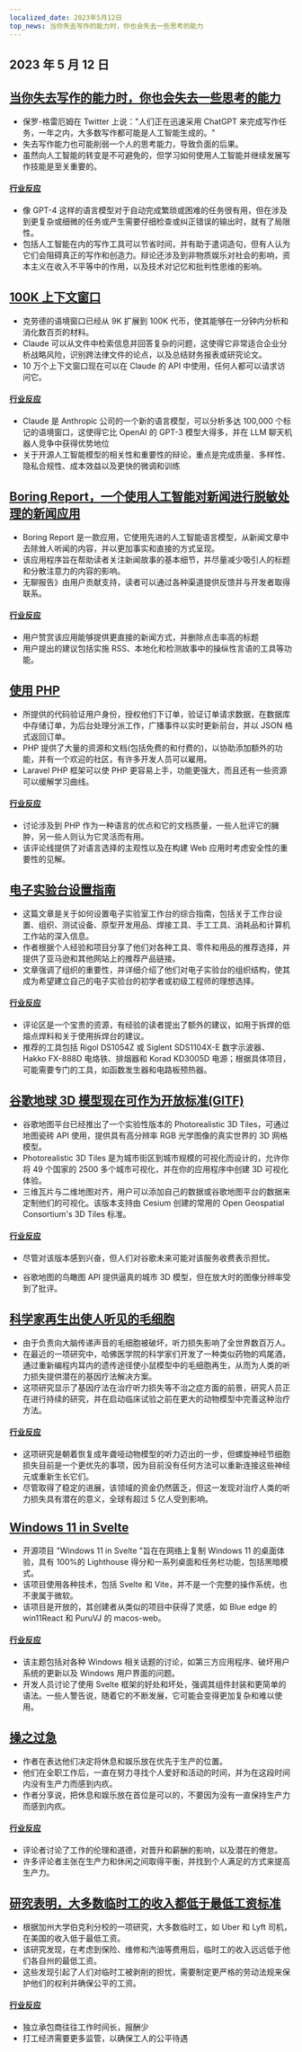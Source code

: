 ```yaml
---
localized_date: 2023年5月12日
top_news: 当你失去写作的能力时，你也会失去一些思考的能力
---
```


## 2023 年 5 月 12 日

## [当你失去写作的能力时，你也会失去一些思考的能力](https://twitter.com/paulg/status/1655925905527537666)

- 保罗-格雷厄姆在 Twitter 上说："人们正在迅速采用 ChatGPT 来完成写作任务，一年之内，大多数写作都可能是人工智能生成的。"
- 失去写作能力也可能削弱一个人的思考能力，导致负面的后果。
- 虽然向人工智能的转变是不可避免的，但学习如何使用人工智能并继续发展写作技能是至关重要的。

#### [行业反应](http://news.ycombinator.com/item?id=35896190)

- 像 GPT-4 这样的语言模型对于自动完成繁琐或困难的任务很有用，但在涉及到更复杂或细微的任务或产生需要仔细检查或纠正错误的输出时，就有了局限性。
- 包括人工智能在内的写作工具可以节省时间，并有助于遣词造句，但有人认为它们会阻碍真正的写作和创造力。辩论还涉及到非物质娱乐对社会的影响，资本主义在收入不平等中的作用，以及技术对记忆和批判性思维的影响。

## [100K 上下文窗口](https://www.anthropic.com/index/100k-context-windows)

- 克劳德的语境窗口已经从 9K 扩展到 100K 代币，使其能够在一分钟内分析和消化数百页的材料。
- Claude 可以从文件中检索信息并回答复杂的问题，这使得它非常适合企业分析战略风险，识别跨法律文件的论点，以及总结财务报表或研究论文。
- 10 万个上下文窗口现在可以在 Claude 的 API 中使用，任何人都可以请求访问它。

#### [行业反应](http://news.ycombinator.com/item?id=35904773)

- Claude 是 Anthropic 公司的一个新的语言模型，可以分析多达 100,000 个标记的语境窗口，这使得它比 OpenAI 的 GPT-3 模型大得多，并在 LLM 聊天机器人竞争中获得优势地位
- 关于开源人工智能模型的相关性和重要性的辩论，重点是完成质量、多样性、隐私合规性、成本效益以及更快的微调和训练

## [Boring Report，一个使用人工智能对新闻进行脱敏处理的新闻应用](https://www.boringreport.org/)

- Boring Report 是一款应用，它使用先进的人工智能语言模型，从新闻文章中去除耸人听闻的内容，并以更加事实和直接的方式呈现。
- 该应用程序旨在帮助读者关注新闻故事的基本细节，并尽量减少吸引人的标题和分散注意力的内容的影响。
- 无聊报告》由用户贡献支持，读者可以通过各种渠道提供反馈并与开发者取得联系。

#### [行业反应](http://news.ycombinator.com/item?id=35905437)

- 用户赞赏该应用能够提供更直接的新闻方式，并删除点击率高的标题
- 用户提出的建议包括实施 RSS、本地化和检测故事中的操纵性言语的工具等功能。

## [使用 PHP](https://gowithphp.com/)

- 所提供的代码验证用户身份，授权他们下订单，验证订单请求数据，在数据库中存储订单，为后台处理分派工作，广播事件以实时更新前台，并以 JSON 格式返回订单。
- PHP 提供了大量的资源和文档(包括免费的和付费的)，以协助添加额外的功能，并有一个欢迎的社区，有许多开发人员可以雇用。
- Laravel PHP 框架可以使 PHP 更容易上手，功能更强大，而且还有一些资源可以缓解学习曲线。

#### [行业反应](http://news.ycombinator.com/item?id=35896954)

- 讨论涉及到 PHP 作为一种语言的优点和它的文档质量，一些人批评它的臃肿，另一些人则认为它灵活而有用。
- 该评论线提供了对语言选择的主观性以及在构建 Web 应用时考虑安全性的重要性的见解。

## [电子实验台设置指南](https://badar.tech/2023/04/30/electronics-lab-bench-setup-guide/)

- 这篇文章是关于如何设置电子实验室工作台的综合指南，包括关于工作台设置、组织、测试设备、原型开发用品、焊接工具、手工工具、消耗品和计算机工作站的深入信息。
- 作者根据个人经验和项目分享了他们对各种工具、零件和用品的推荐选择，并提供了亚马逊和其他网站上的推荐产品链接。
- 文章强调了组织的重要性，并详细介绍了他们对电子实验台的组织结构，使其成为希望建立自己的电子实验台的初学者或初级工程师的理想选择。

#### [行业反应](http://news.ycombinator.com/item?id=35903294)

- 评论区是一个宝贵的资源，有经验的读者提出了额外的建议，如用于拆焊的低熔点焊料和关于使用拆焊台的建议。
- 推荐的工具包括 Rigol DS1054Z 或 Siglent SDS1104X-E 数字示波器、Hakko FX-888D 电烙铁、排烟器和 Korad KD3005D 电源；根据具体项目，可能需要专门的工具，如函数发生器和电路板预热器。

## [谷歌地球 3D 模型现在可作为开放标准(GlTF)](https://cloud.google.com/blog/products/maps-platform/create-immersive-3d-map-experiences-photorealistic-3d-tiles)

- 谷歌地图平台已经推出了一个实验性版本的 Photorealistic 3D Tiles，可通过地图瓷砖 API 使用，提供具有高分辨率 RGB 光学图像的真实世界的 3D 网格模型。
- Photorealistic 3D Tiles 是为城市街区到城市规模的可视化而设计的，允许你将 49 个国家的 2500 多个城市可视化，并在你的应用程序中创建 3D 可视化体验。
- 三维瓦片与二维地图对齐，用户可以添加自己的数据或谷歌地图平台的数据来定制他们的可视化。该版本支持由 Cesium 创建的常用的 Open Geospatial Consortium's 3D Tiles 标准。

#### [行业反应](http://news.ycombinator.com/item?id=35896176)

- 尽管对该版本感到兴奋，但人们对谷歌未来可能对该服务收费表示担忧。

- 谷歌地图的鸟瞰图 API 提供逼真的城市 3D 模型，但在放大时的图像分辨率受到了批评。

## [科学家再生出使人听见的毛细胞](https://hms.harvard.edu/news/scientists-regenerate-hair-cells-enable-hearing)

- 由于负责向大脑传递声音的毛细胞被破坏，听力损失影响了全世界数百万人。
- 在最近的一项研究中，哈佛医学院的科学家们开发了一种类似药物的鸡尾酒，通过重新编程内耳内的遗传途径使小鼠模型中的毛细胞再生，从而为人类的听力损失提供潜在的基因疗法解决方案。
- 这项研究显示了基因疗法在治疗听力损失等不治之症方面的前景，研究人员正在进行持续的研究，并在启动临床试验之前在更大的动物模型中完善这种治疗方法。

#### [行业反应](http://news.ycombinator.com/item?id=35895417)

- 这项研究是朝着恢复成年聋哑动物模型的听力迈出的一步，但螺旋神经节细胞损失目前是一个更优先的事项，因为目前没有任何方法可以重新连接这些神经元或重新生长它们。
- 尽管取得了稳定的进展，该领域的资金仍然匮乏，但这一发现对治疗人类的听力损失具有潜在的意义，全球有超过 5 亿人受到影响。

## [Windows 11 in Svelte](https://github.com/yashash-pugalia/win11-svelte)

- 开源项目 "Windows 11 in Svelte "旨在在网络上复制 Windows 11 的桌面体验，具有 100%的 Lighthouse 得分和一系列桌面和任务栏功能，包括黑暗模式。
- 该项目使用各种技术，包括 Svelte 和 Vite，并不是一个完整的操作系统，也不隶属于微软。
- 该项目是开放的，其创建者从类似的项目中获得了灵感，如 Blue edge 的 win11React 和 PuruVJ 的 macos-web。

#### [行业反应](http://news.ycombinator.com/item?id=35896505)

- 该主题包括对各种 Windows 相关话题的讨论，如第三方应用程序、破坏用户系统的更新以及 Windows 用户界面的问题。
- 开发人员讨论了使用 Svelte 框架的好处和坏处，强调其组件封装和更简单的语法。一些人警告说，随着它的不断发展，它可能会变得更加复杂和难以使用。

## [操之过急](https://dostoynikov.bearblog.dev/fuck-being-productive/)

- 作者在表达他们决定将休息和娱乐放在优先于生产的位置。
- 他们在全职工作后，一直在努力寻找个人爱好和活动的时间，并为在这段时间内没有生产力而感到内疚。
- 作者分享说，把休息和娱乐放在首位是可以的，不要因为没有一直保持生产力而感到内疚。

#### [行业反应](http://news.ycombinator.com/item?id=35899518)

- 评论者讨论了工作的伦理和道德，对晋升和薪酬的影响，以及潜在的倦怠。
- 许多评论者主张在生产力和休闲之间取得平衡，并找到个人满足的方式来提高生产力。

## [研究表明，大多数临时工的收入都低于最低工资标准](https://www.bristol.ac.uk/news/2023/may/gig-economy-worker-research.html)

- 根据加州大学伯克利分校的一项研究，大多数临时工，如 Uber 和 Lyft 司机，在美国的收入低于最低工资。
- 该研究发现，在考虑到保险、维修和汽油等费用后，临时工的收入远远低于他们各自州的最低工资。
- 这些发现引起了人们对临时工被剥削的担忧，需要制定更严格的劳动法规来保护他们的权利并确保公平的工资。

#### [行业反应](http://news.ycombinator.com/item?id=35901889)

- 独立承包商往往工作时间长，报酬少
- 打工经济需要更多监管，以确保工人的公平待遇


